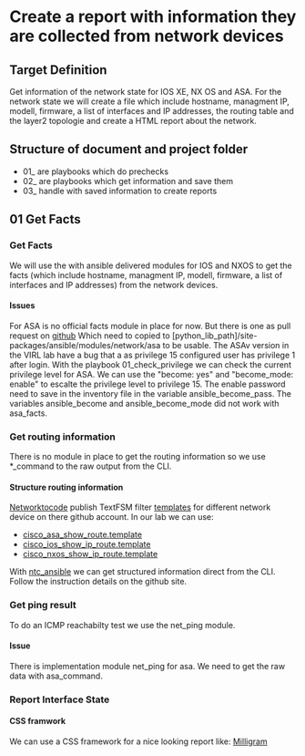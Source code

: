 # Create a report with information they are collected from network devices

## Target Definition

Get information of the network state for IOS XE, NX OS and ASA. For the network state we will create a file which include hostname, managment IP, modell, firmware, a list of interfaces and IP addresses, the routing table and the layer2 topologie and create a HTML report about the network.

## Structure of document and project folder

- 01_ are playbooks which do prechecks
- 02_ are playbooks which get information and save them
- 03_ handle with saved information to create reports

## 01 Get Facts

### Get Facts

We will use the with ansible delivered modules for IOS and NXOS to get the facts (which include hostname, managment IP, modell, firmware, a list of interfaces and IP addresses) from the network devices.

#### Issues

For ASA is no official facts module in place for now. But there is one as pull request on [github](https://github.com/ansible/ansible/pull/37298)
Which need to copied to [python_lib_path]/site-packages/ansible/modules/network/asa to be usable.
The ASAv version in the VIRL lab have a bug that a as privilege 15 configured user has privilege 1 after login.
With the playbook 01_check_privilege we can check the current privilege level for ASA. We can use the "become: yes" and "become_mode: enable" to escalte the privilege level to privilege 15. The enable password need to save in the inventory file in the variable ansible_become_pass.
The variables ansible_become and ansible_become_mode did not work with asa_facts.

### Get routing information

There is no module in place to get the routing information so we use *_command to the raw output from the CLI.

#### Structure routing information

[Networktocode](https://github.com/networktocode) publish TextFSM filter [templates](https://github.com/networktocode/ntc-templates/tree/master/templates) for different network device on there github account.
In our lab we can use:

- [cisco_asa_show_route.template](https://github.com/networktocode/ntc-templates/blob/master/templates/cisco_asa_show_route.template)
- [cisco_ios_show_ip_route.template](https://github.com/networktocode/ntc-templates/blob/master/templates/cisco_ios_show_ip_route.template)
- [cisco_nxos_show_ip_route.template](https://github.com/networktocode/ntc-templates/blob/master/templates/cisco_nxos_show_ip_route.template)

With [ntc_ansible](https://github.com/networktocode/ntc-ansible) we can get structured information direct from the CLI. Follow the instruction details on the github site.

### Get ping result

To do an ICMP reachabilty test we use the net_ping module.

#### Issue

There is implementation module net_ping for asa. We need to get the raw data with asa_command.

### Report Interface State

#### CSS framwork

We can use a CSS framework for a nice looking report like: [Milligram](https://milligram.io/t)